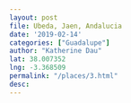 ```yaml
---
layout: post
file: Ubeda, Jaen, Andalucia
date: '2019-02-14'
categories: ["Guadalupe"]
author: "Katherine Dau"
lat: 38.007352
lng: -3.368509
permalink: "/places/3.html"
desc: 
---
```

